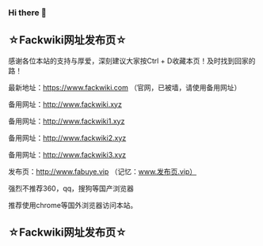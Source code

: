 ### Hi there 👋

<!--
**fackwiki/fackwiki** is a ✨ _special_ ✨ repository because its `README.md` (this file) appears on your GitHub profile.

Here are some ideas to get you started:

- 🔭 I’m currently working on ...
- 🌱 I’m currently learning ...
- 👯 I’m looking to collaborate on ...
- 🤔 I’m looking for help with ...
- 💬 Ask me about ...
- 📫 How to reach me: ...
- 😄 Pronouns: ...
- ⚡ Fun fact: ...
-->
## ☆Fackwiki网址发布页☆

感谢各位本站的支持与厚爱，深刻建议大家按Ctrl + D收藏本页！及时找到回家的路！

最新地址：https://www.fackwiki.com  （官网，已被墙，请使用备用网址）

备用网址：http://www.fackwiki.xyz

备用网址：http://www.fackwiki1.xyz

备用网址：http://www.fackwiki2.xyz

备用网址：http://www.fackwiki3.xyz

发布页：http://www.fabuye.vip  （记忆：www.发布页.vip）

强烈不推荐360，qq，搜狗等国产浏览器

推荐使用chrome等国外浏览器访问本站。

## ☆Fackwiki网址发布页☆
